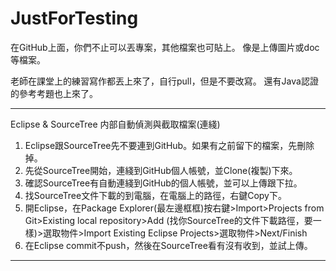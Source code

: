 # JustForTesting

在GitHub上面，你們不止可以丟專案，其他檔案也可貼上。
像是上傳圖片或doc等檔案。

老師在課堂上的練習寫作都丟上來了，自行pull，但是不要改寫。
還有Java認證的參考考題也上來了。

-----------------------------------
Eclipse & SourceTree 内部自動偵測與截取檔案(連綫)

1. Eclipse跟SourceTree先不要連到GitHub。如果有之前留下的檔案，先刪除掉。
2. 先從SourceTree開始，連綫到GitHub個人帳號，並Clone(複製)下來。
3. 確認SourceTree有自動連綫到GitHub的個人帳號，並可以上傳跟下拉。
4. 找SourceTree文件下載的到電腦，在電腦上的路徑，右鍵Copy下。
5. 開Eclipse，在Package Explorer(最左邊框框)按右鍵>Import>Projects from Git>Existing local repository>Add (找你SourceTree的文件下載路徑，要一樣)>選取物件>Import Existing Eclipse Projects>選取物件>Next/Finish
6. 在Eclipse commit不push，然後在SourceTree看有沒有收到，並試上傳。
-----------------------------------

